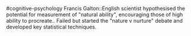 #cognitive-psychology 
Francis Galton::English scientist hypothesised the potential for measurement of "natural ability", encouraging those of high ability to procreate.. Failed but started the "nature v nurture" debate and developed key statistical techniques.
<!--SR:!2024-04-09,1,190-->